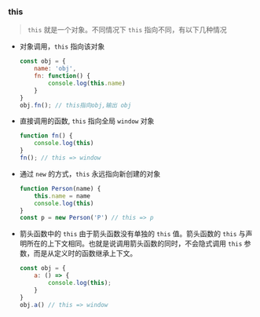 ### this

> `this` 就是一个对象。不同情况下 `this` 指向不同，有以下几种情况

- 对象调用，`this` 指向该对象
    ```javascript
    const obj = {
        name: 'obj',
        fn: function() {
            console.log(this.name)
        }
    }
    obj.fn(); // this指向obj,输出 obj
    ```
- 直接调用的函数, `this` 指向全局 `window` 对象
    ```javascript
    function fn() {
        console.log(this)
    }
    fn(); // this => window
    ```
- 通过 `new` 的方式，`this` 永远指向新创建的对象
    ```javascript
    function Person(name) {
        this.name = name
        console.log(this)
    }
    const p = new Person('P') // this => p
    ```
- 箭头函数中的 `this`
由于箭头函数没有单独的 `this` 值。箭头函数的 `this` 与声明所在的上下文相同。也就是说调用箭头函数的同时，不会隐式调用 `this` 参数，而是从定义时的函数继承上下文。
    ```javascript
    const obj = {
        a: () => {
            console.log(this);
        }
    }
    obj.a() // this => window
    ```